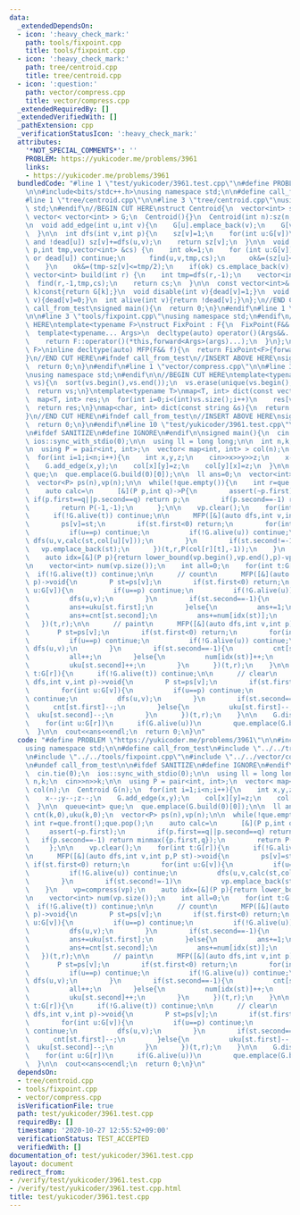 ```yaml
---
data:
  _extendedDependsOn:
  - icon: ':heavy_check_mark:'
    path: tools/fixpoint.cpp
    title: tools/fixpoint.cpp
  - icon: ':heavy_check_mark:'
    path: tree/centroid.cpp
    title: tree/centroid.cpp
  - icon: ':question:'
    path: vector/compress.cpp
    title: vector/compress.cpp
  _extendedRequiredBy: []
  _extendedVerifiedWith: []
  _pathExtension: cpp
  _verificationStatusIcon: ':heavy_check_mark:'
  attributes:
    '*NOT_SPECIAL_COMMENTS*': ''
    PROBLEM: https://yukicoder.me/problems/3961
    links:
    - https://yukicoder.me/problems/3961
  bundledCode: "#line 1 \"test/yukicoder/3961.test.cpp\"\n#define PROBLEM \"https://yukicoder.me/problems/3961\"\
    \n\n#include<bits/stdc++.h>\nusing namespace std;\n\n#define call_from_test\n\
    #line 1 \"tree/centroid.cpp\"\n\n#line 3 \"tree/centroid.cpp\"\nusing namespace\
    \ std;\n#endif\n//BEGIN CUT HERE\nstruct Centroid{\n  vector<int> sz,dead;\n \
    \ vector< vector<int> > G;\n  Centroid(){}\n  Centroid(int n):sz(n,1),dead(n,0),G(n){}\n\
    \n  void add_edge(int u,int v){\n    G[u].emplace_back(v);\n    G[v].emplace_back(u);\n\
    \  }\n\n  int dfs(int v,int p){\n    sz[v]=1;\n    for(int u:G[v])\n      if(u!=p\
    \ and !dead[u]) sz[v]+=dfs(u,v);\n    return sz[v];\n  }\n\n  void find(int v,int\
    \ p,int tmp,vector<int> &cs) {\n    int ok=1;\n    for (int u:G[v]){\n      if(u==p\
    \ or dead[u]) continue;\n      find(u,v,tmp,cs);\n      ok&=(sz[u]<=tmp/2);\n\
    \    }\n    ok&=(tmp-sz[v]<=tmp/2);\n    if(ok) cs.emplace_back(v);\n  }\n\n \
    \ vector<int> build(int r) {\n    int tmp=dfs(r,-1);\n    vector<int> cs;\n  \
    \  find(r,-1,tmp,cs);\n    return cs;\n  }\n\n  const vector<int>& operator[](int\
    \ k)const{return G[k];}\n  void disable(int v){dead[v]=1;}\n  void  enable(int\
    \ v){dead[v]=0;}\n  int alive(int v){return !dead[v];}\n};\n//END CUT HERE\n#ifndef\
    \ call_from_test\nsigned main(){\n  return 0;\n}\n#endif\n#line 1 \"tools/fixpoint.cpp\"\
    \n\n#line 3 \"tools/fixpoint.cpp\"\nusing namespace std;\n#endif\n//BEGIN CUT\
    \ HERE\ntemplate<typename F>\nstruct FixPoint : F{\n  FixPoint(F&& f):F(forward<F>(f)){}\n\
    \  template<typename... Args>\n  decltype(auto) operator()(Args&&... args) const{\n\
    \    return F::operator()(*this,forward<Args>(args)...);\n  }\n};\ntemplate<typename\
    \ F>\ninline decltype(auto) MFP(F&& f){\n  return FixPoint<F>{forward<F>(f)};\n\
    }\n//END CUT HERE\n#ifndef call_from_test\n//INSERT ABOVE HERE\nsigned main(){\n\
    \  return 0;\n}\n#endif\n#line 1 \"vector/compress.cpp\"\n\n#line 3 \"vector/compress.cpp\"\
    \nusing namespace std;\n#endif\n\n//BEGIN CUT HERE\ntemplate<typename V>\nV compress(V\
    \ vs){\n  sort(vs.begin(),vs.end());\n  vs.erase(unique(vs.begin(),vs.end()),vs.end());\n\
    \  return vs;\n}\ntemplate<typename T>\nmap<T, int> dict(const vector<T> &vs){\n\
    \  map<T, int> res;\n  for(int i=0;i<(int)vs.size();i++)\n    res[vs[i]]=i;\n\
    \  return res;\n}\nmap<char, int> dict(const string &s){\n  return dict(vector<char>(s.begin(),s.end()));\n\
    }\n//END CUT HERE\n#ifndef call_from_test\n//INSERT ABOVE HERE\nsigned main(){\n\
    \  return 0;\n}\n#endif\n#line 10 \"test/yukicoder/3961.test.cpp\"\n#undef call_from_test\n\
    \n#ifdef SANITIZE\n#define IGNORE\n#endif\n\nsigned main(){\n  cin.tie(0);\n \
    \ ios::sync_with_stdio(0);\n\n  using ll = long long;\n\n  int n,k;\n  cin>>n>>k;\n\
    \n  using P = pair<int, int>;\n  vector< map<int, int> > col(n);\n  Centroid G(n);\n\
    \  for(int i=1;i<n;i++){\n    int x,y,z;\n    cin>>x>>y>>z;\n    x--;y--;z--;\n\
    \    G.add_edge(x,y);\n    col[x][y]=z;\n    col[y][x]=z;\n  }\n\n  queue<int>\
    \ que;\n  que.emplace(G.build(0)[0]);\n\n  ll ans=0;\n  vector<int> cnt(k,0),uku(k,0);\n\
    \  vector<P> ps(n),vp(n);\n\n  while(!que.empty()){\n    int r=que.front();que.pop();\n\
    \    auto calc=\n      [&](P p,int q)->P{\n        assert(~p.first);\n       \
    \ if(p.first==q||p.second==q) return p;\n        if(p.second==-1) return minmax({p.first,q});\n\
    \        return P(-1,-1);\n      };\n\n    vp.clear();\n    for(int t:G[r]){\n\
    \      if(!G.alive(t)) continue;\n\n      MFP([&](auto dfs,int v,int p,P st)->void{\n\
    \        ps[v]=st;\n        if(st.first<0) return;\n        for(int u:G[v]){\n\
    \          if(u==p) continue;\n          if(!G.alive(u)) continue;\n         \
    \ dfs(u,v,calc(st,col[u][v]));\n        }\n        if(st.second!=-1)\n       \
    \   vp.emplace_back(st);\n      })(t,r,P(col[r][t],-1));\n    }\n    vp=compress(vp);\n\
    \    auto idx=[&](P p){return lower_bound(vp.begin(),vp.end(),p)-vp.begin();};\n\
    \n    vector<int> num(vp.size());\n    int all=0;\n    for(int t:G[r]){\n    \
    \  if(!G.alive(t)) continue;\n\n      // count\n      MFP([&](auto dfs,int v,int\
    \ p)->void{\n        P st=ps[v];\n        if(st.first<0) return;\n        for(int\
    \ u:G[v]){\n          if(u==p) continue;\n          if(!G.alive(u)) continue;\n\
    \          dfs(u,v);\n        }\n        if(st.second==-1){\n          ans+=all-cnt[st.first];\n\
    \          ans+=uku[st.first];\n        }else{\n          ans+=1;\n          ans+=cnt[st.first];\n\
    \          ans+=cnt[st.second];\n          ans+=num[idx(st)];\n        }\n   \
    \   })(t,r);\n\n      // paint\n      MFP([&](auto dfs,int v,int p)->void{\n \
    \       P st=ps[v];\n        if(st.first<0) return;\n        for(int u:G[v]){\n\
    \          if(u==p) continue;\n          if(!G.alive(u)) continue;\n         \
    \ dfs(u,v);\n        }\n        if(st.second==-1){\n          cnt[st.first]++;\n\
    \          all++;\n        }else{\n          num[idx(st)]++;\n          uku[st.first]++;\n\
    \          uku[st.second]++;\n        }\n      })(t,r);\n    }\n\n    for(int\
    \ t:G[r]){\n      if(!G.alive(t)) continue;\n\n      // clear\n      MFP([&](auto\
    \ dfs,int v,int p)->void{\n        P st=ps[v];\n        if(st.first<0) return;\n\
    \        for(int u:G[v]){\n          if(u==p) continue;\n          if(!G.alive(u))\
    \ continue;\n          dfs(u,v);\n        }\n        if(st.second==-1){\n    \
    \      cnt[st.first]--;\n        }else{\n          uku[st.first]--;\n        \
    \  uku[st.second]--;\n        }\n      })(t,r);\n    }\n\n    G.disable(r);\n\
    \    for(int u:G[r])\n      if(G.alive(u))\n        que.emplace(G.build(u)[0]);\n\
    \  }\n\n  cout<<ans<<endl;\n  return 0;\n}\n"
  code: "#define PROBLEM \"https://yukicoder.me/problems/3961\"\n\n#include<bits/stdc++.h>\n\
    using namespace std;\n\n#define call_from_test\n#include \"../../tree/centroid.cpp\"\
    \n#include \"../../tools/fixpoint.cpp\"\n#include \"../../vector/compress.cpp\"\
    \n#undef call_from_test\n\n#ifdef SANITIZE\n#define IGNORE\n#endif\n\nsigned main(){\n\
    \  cin.tie(0);\n  ios::sync_with_stdio(0);\n\n  using ll = long long;\n\n  int\
    \ n,k;\n  cin>>n>>k;\n\n  using P = pair<int, int>;\n  vector< map<int, int> >\
    \ col(n);\n  Centroid G(n);\n  for(int i=1;i<n;i++){\n    int x,y,z;\n    cin>>x>>y>>z;\n\
    \    x--;y--;z--;\n    G.add_edge(x,y);\n    col[x][y]=z;\n    col[y][x]=z;\n\
    \  }\n\n  queue<int> que;\n  que.emplace(G.build(0)[0]);\n\n  ll ans=0;\n  vector<int>\
    \ cnt(k,0),uku(k,0);\n  vector<P> ps(n),vp(n);\n\n  while(!que.empty()){\n   \
    \ int r=que.front();que.pop();\n    auto calc=\n      [&](P p,int q)->P{\n   \
    \     assert(~p.first);\n        if(p.first==q||p.second==q) return p;\n     \
    \   if(p.second==-1) return minmax({p.first,q});\n        return P(-1,-1);\n \
    \     };\n\n    vp.clear();\n    for(int t:G[r]){\n      if(!G.alive(t)) continue;\n\
    \n      MFP([&](auto dfs,int v,int p,P st)->void{\n        ps[v]=st;\n       \
    \ if(st.first<0) return;\n        for(int u:G[v]){\n          if(u==p) continue;\n\
    \          if(!G.alive(u)) continue;\n          dfs(u,v,calc(st,col[u][v]));\n\
    \        }\n        if(st.second!=-1)\n          vp.emplace_back(st);\n      })(t,r,P(col[r][t],-1));\n\
    \    }\n    vp=compress(vp);\n    auto idx=[&](P p){return lower_bound(vp.begin(),vp.end(),p)-vp.begin();};\n\
    \n    vector<int> num(vp.size());\n    int all=0;\n    for(int t:G[r]){\n    \
    \  if(!G.alive(t)) continue;\n\n      // count\n      MFP([&](auto dfs,int v,int\
    \ p)->void{\n        P st=ps[v];\n        if(st.first<0) return;\n        for(int\
    \ u:G[v]){\n          if(u==p) continue;\n          if(!G.alive(u)) continue;\n\
    \          dfs(u,v);\n        }\n        if(st.second==-1){\n          ans+=all-cnt[st.first];\n\
    \          ans+=uku[st.first];\n        }else{\n          ans+=1;\n          ans+=cnt[st.first];\n\
    \          ans+=cnt[st.second];\n          ans+=num[idx(st)];\n        }\n   \
    \   })(t,r);\n\n      // paint\n      MFP([&](auto dfs,int v,int p)->void{\n \
    \       P st=ps[v];\n        if(st.first<0) return;\n        for(int u:G[v]){\n\
    \          if(u==p) continue;\n          if(!G.alive(u)) continue;\n         \
    \ dfs(u,v);\n        }\n        if(st.second==-1){\n          cnt[st.first]++;\n\
    \          all++;\n        }else{\n          num[idx(st)]++;\n          uku[st.first]++;\n\
    \          uku[st.second]++;\n        }\n      })(t,r);\n    }\n\n    for(int\
    \ t:G[r]){\n      if(!G.alive(t)) continue;\n\n      // clear\n      MFP([&](auto\
    \ dfs,int v,int p)->void{\n        P st=ps[v];\n        if(st.first<0) return;\n\
    \        for(int u:G[v]){\n          if(u==p) continue;\n          if(!G.alive(u))\
    \ continue;\n          dfs(u,v);\n        }\n        if(st.second==-1){\n    \
    \      cnt[st.first]--;\n        }else{\n          uku[st.first]--;\n        \
    \  uku[st.second]--;\n        }\n      })(t,r);\n    }\n\n    G.disable(r);\n\
    \    for(int u:G[r])\n      if(G.alive(u))\n        que.emplace(G.build(u)[0]);\n\
    \  }\n\n  cout<<ans<<endl;\n  return 0;\n}\n"
  dependsOn:
  - tree/centroid.cpp
  - tools/fixpoint.cpp
  - vector/compress.cpp
  isVerificationFile: true
  path: test/yukicoder/3961.test.cpp
  requiredBy: []
  timestamp: '2020-10-27 12:55:52+09:00'
  verificationStatus: TEST_ACCEPTED
  verifiedWith: []
documentation_of: test/yukicoder/3961.test.cpp
layout: document
redirect_from:
- /verify/test/yukicoder/3961.test.cpp
- /verify/test/yukicoder/3961.test.cpp.html
title: test/yukicoder/3961.test.cpp
---
```

